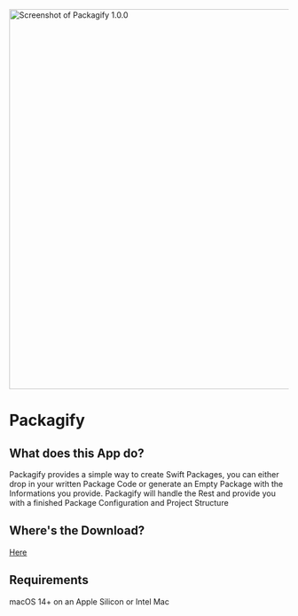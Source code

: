 <img width="684" alt="Screenshot of Packagify 1.0.0" src="https://github.com/user-attachments/assets/cba85f20-f937-49d0-b377-f3ab030e9103" />

# Packagify

## What does this App do?
Packagify provides a simple way to create Swift Packages, you can either drop in your written Package Code or generate an Empty Package with the Informations you provide. Packagify will handle the Rest and provide you with a finished Package Configuration and Project Structure

## Where's the Download?
[Here](https://github.com/timi2506/Packagify/releases/latest)

## Requirements
macOS 14+ on an Apple Silicon or Intel Mac
